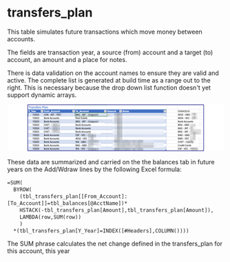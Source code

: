 # transfers_plan

This table simulates future transactions which move money between accounts.  

The fields are transaction year, a source (from) account and a target (to) account, an amount and a place for notes.

There is data validation on the account names to ensure they are valid and active. The complete list is generated at build time as a range out to the right. This is necessary because the drop down list function doesn't yet support dynamic arrays.

![image](../images/tgt/data_validation.png)

These data are summarized and carried on the the balances tab in future years on the Add/Wdraw lines by the following Excel formula:

```
=SUM(
  BYROW(
    (tbl_transfers_plan[[From_Account]:[To_Account]]=tbl_balances[@AcctName])*
    HSTACK(-tbl_transfers_plan[Amount],tbl_transfers_plan[Amount]),
    LAMBDA(row,SUM(row))
    )
  *(tbl_transfers_plan[Y_Year]=INDEX([#Headers],COLUMN())))
```

The SUM phrase calculates the net change defined in the transfers_plan for this account, this year